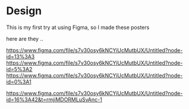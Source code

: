 # Design

This is my first try at using Figma, so I made these posters

here are they ..

https://www.figma.com/file/s7v30osy6kNCYiUcMutbUX/Untitled?node-id=13%3A3
https://www.figma.com/file/s7v30osy6kNCYiUcMutbUX/Untitled?node-id=5%3A2
https://www.figma.com/file/s7v30osy6kNCYiUcMutbUX/Untitled?node-id=0%3A1

https://www.figma.com/file/s7v30osy6kNCYiUcMutbUX/Untitled?node-id=16%3A42&t=rmjiMDORMLuSvAnc-1
